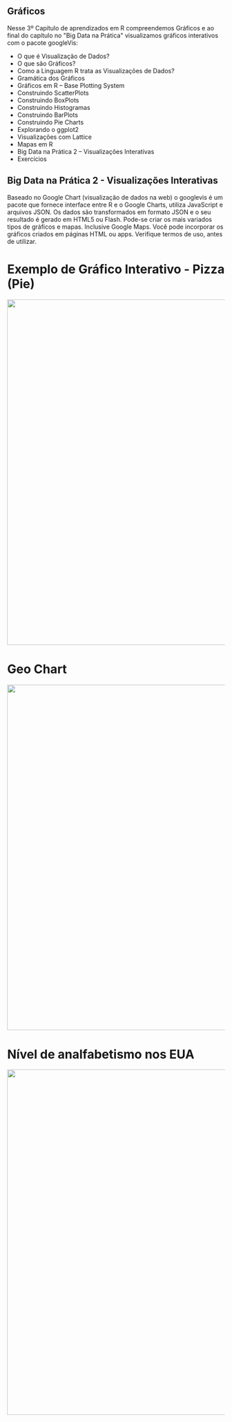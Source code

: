 ## Gráficos

Nesse 3º Capítulo de aprendizados em R compreendemos Gráficos e ao final do capítulo no "Big Data na Prática" visualizamos gráficos interativos com o pacote googleVis:

<ul>
  <li>O que é Visualização de Dados?</li>
  <li>O que são Gráficos?</li>
  <li>Como a Linguagem R trata as Visualizações de Dados?</li>
  <li>Gramática dos Gráficos</li>
  <li>Gráficos em R – Base Plotting System</li>
  <li>Construindo ScatterPlots</li>
  <li>Construindo BoxPlots</li>
  <li>Construindo Histogramas</li>
  <li>Construindo BarPlots</li>
  <li>Construindo Pie Charts</li>
  <li>Explorando o ggplot2</li>
  <li>Visualizações com Lattice</li>
  <li>Mapas em R</li>
  <li>Big Data na Prática 2 – Visualizações Interativas</li>
  <li>Exercícios</li>
</ul>


## Big Data na Prática 2 - Visualizações Interativas

Baseado no Google Chart (visualização de dados na web) o googlevis é um pacote que fornece interface entre R e o Google Charts, utiliza JavaScript e arquivos JSON. Os dados são transformados em formato JSON e
o seu resultado é gerado em HTML5 ou Flash.
Pode-se criar os mais variados tipos de gráficos e mapas. Inclusive Google Maps.
Você pode incorporar os gráficos criados em páginas HTML ou apps.
Verifique termos de uso, antes de utilizar.

# Exemplo de Gráfico Interativo - Pizza (Pie)
<center><img src="https://user-images.githubusercontent.com/61481422/100363306-4eb8a880-2fdb-11eb-8992-12e1250d01f9.png" alt="" width="800"></center>

# Geo Chart
<center><img src="https://user-images.githubusercontent.com/61481422/100377635-59316d00-2ff0-11eb-9b36-c7caf2176d27.jpg" alt="" width="800"></center>

# Nível de analfabetismo nos EUA
<center><img src="https://user-images.githubusercontent.com/61481422/100363228-33e63400-2fdb-11eb-828f-704d57fe047a.png" alt="" width="800"></center>
